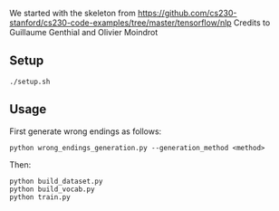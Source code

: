 We started with the skeleton from https://github.com/cs230-stanford/cs230-code-examples/tree/master/tensorflow/nlp
Credits to Guillaume Genthial and Olivier Moindrot

## Setup
```
./setup.sh
```

## Usage
First generate wrong endings as follows:
```
python wrong_endings_generation.py --generation_method <method>
```

Then:
```
python build_dataset.py
python build_vocab.py
python train.py
```
